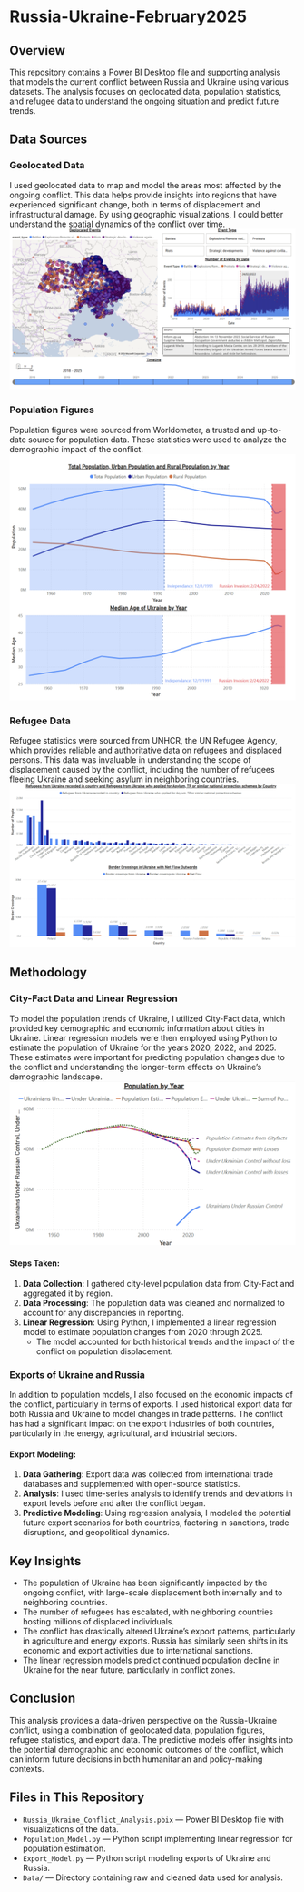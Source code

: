 # Russia-Ukraine-February2025
## Overview
This repository contains a Power BI Desktop file and supporting analysis that models the current conflict between Russia and Ukraine using various datasets. The analysis focuses on geolocated data, population statistics, and refugee data to understand the ongoing situation and predict future trends.

## Data Sources

### Geolocated Data
I used geolocated data to map and model the areas most affected by the ongoing conflict. This data helps provide insights into regions that have experienced significant change, both in terms of displacement and infrastructural damage. By using geographic visualizations, I could better understand the spatial dynamics of the conflict over time.
![Event Map](geo.png)
### Population Figures
Population figures were sourced from Worldometer, a trusted and up-to-date source for population data. These statistics were used to analyze the demographic impact of the conflict.
![Worldopop](Worldometer)
### Refugee Data
Refugee statistics were sourced from UNHCR, the UN Refugee Agency, which provides reliable and authoritative data on refugees and displaced persons. This data was invaluable in understanding the scope of displacement caused by the conflict, including the number of refugees fleeing Ukraine and seeking asylum in neighboring countries.
![Conflict Map](Refugee)
## Methodology

### City-Fact Data and Linear Regression
To model the population trends of Ukraine, I utilized City-Fact data, which provided key demographic and economic information about cities in Ukraine. Linear regression models were then employed using Python to estimate the population of Ukraine for the years 2020, 2022, and 2025. These estimates were important for predicting population changes due to the conflict and understanding the longer-term effects on Ukraine’s demographic landscape.
![Populationj EST](PopEST)

#### Steps Taken:
1. **Data Collection**: I gathered city-level population data from City-Fact and aggregated it by region.
2. **Data Processing**: The population data was cleaned and normalized to account for any discrepancies in reporting.
3. **Linear Regression**: Using Python, I implemented a linear regression model to estimate population changes from 2020 through 2025.
   - The model accounted for both historical trends and the impact of the conflict on population displacement.

### Exports of Ukraine and Russia
In addition to population models, I also focused on the economic impacts of the conflict, particularly in terms of exports. I used historical export data for both Russia and Ukraine to model changes in trade patterns. The conflict has had a significant impact on the export industries of both countries, particularly in the energy, agricultural, and industrial sectors.

#### Export Modeling:
1. **Data Gathering**: Export data was collected from international trade databases and supplemented with open-source statistics.
2. **Analysis**: I used time-series analysis to identify trends and deviations in export levels before and after the conflict began.
3. **Predictive Modeling**: Using regression analysis, I modeled the potential future export scenarios for both countries, factoring in sanctions, trade disruptions, and geopolitical dynamics.

## Key Insights

- The population of Ukraine has been significantly impacted by the ongoing conflict, with large-scale displacement both internally and to neighboring countries.
- The number of refugees has escalated, with neighboring countries hosting millions of displaced individuals.
- The conflict has drastically altered Ukraine’s export patterns, particularly in agriculture and energy exports. Russia has similarly seen shifts in its economic and export activities due to international sanctions.
- The linear regression models predict continued population decline in Ukraine for the near future, particularly in conflict zones.

## Conclusion

This analysis provides a data-driven perspective on the Russia-Ukraine conflict, using a combination of geolocated data, population figures, refugee statistics, and export data. The predictive models offer insights into the potential demographic and economic outcomes of the conflict, which can inform future decisions in both humanitarian and policy-making contexts.


## Files in This Repository

- `Russia_Ukraine_Conflict_Analysis.pbix` — Power BI Desktop file with visualizations of the data.
- `Population_Model.py` — Python script implementing linear regression for population estimation.
- `Export_Model.py` — Python script modeling exports of Ukraine and Russia.
- `Data/` — Directory containing raw and cleaned data used for analysis.
